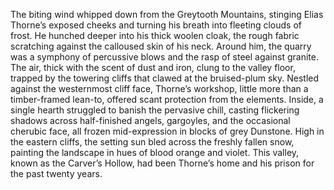 The biting wind whipped down from the Greytooth Mountains, stinging Elias Thorne’s exposed cheeks and turning his breath into fleeting clouds of frost.  He hunched deeper into his thick woolen cloak, the rough fabric scratching against the calloused skin of his neck. Around him, the quarry was a symphony of percussive blows and the rasp of steel against granite.  The air, thick with the scent of dust and iron, clung to the valley floor, trapped by the towering cliffs that clawed at the bruised-plum sky. Nestled against the westernmost cliff face, Thorne’s workshop, little more than a timber-framed lean-to, offered scant protection from the elements. Inside, a single hearth struggled to banish the pervasive chill, casting flickering shadows across half-finished angels, gargoyles, and the occasional cherubic face, all frozen mid-expression in blocks of grey Dunstone. High in the eastern cliffs, the setting sun bled across the freshly fallen snow, painting the landscape in hues of blood orange and violet. This valley, known as the Carver’s Hollow, had been Thorne’s home and his prison for the past twenty years.
